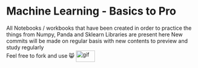 # Machine Learning - Basics to Pro
All Notebooks / workbooks that have been created in order to practice the things from Numpy, Panda and Sklearn Libraries are present here
New commits will be made on regular basis with new contents to preview and study regularly <br>
Feel free to fork and use 😸
<img align='center' alt='gif' height="30px" width="50px" src= https://miro.medium.com/max/1200/0*4aHRjVXRKsyUhm2b>
